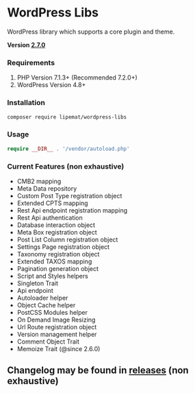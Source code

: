 # WordPress Libs
WordPress library which supports a core plugin and theme.

**Version [2.7.0](https://github.com/lipemat/wordpress-lipe-libs/releases/tag/2.7.0)**

### Requirements
1. PHP Version 7.1.3+ (Recommended 7.2.0+)
2. WordPress Version 4.8+ 


### Installation
``` sh 
composer require lipemat/wordpress-libs
```
### Usage

``` php
require __DIR__ . '/vendor/autoload.php'
```

### Current Features (non exhaustive)
* CMB2 mapping
* Meta Data repository
* Custom Post Type registration object
* Extended CPTS mapping
* Rest Api endpoint registration mapping
* Rest Api authentication
* Database interaction object
* Meta Box registration object
* Post List Column registration object
* Settings Page registration object
* Taxonomy registration object
* Extended TAXOS mapping
* Pagination generation object
* Script and Styles helpers
* Singleton Trait
* Api endpoint
* Autoloader helper
* Object Cache helper
* PostCSS Modules helper
* On Demand Image Resizing
* Url Route registration object
* Version management helper
* Comment Object Trait
* Memoize Trait (@since 2.6.0)

## Changelog may be found in [releases](https://github.com/lipemat/wordpress-libs/releases) (non exhaustive)







